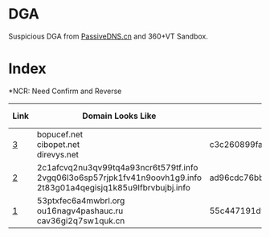 # DGA
Suspicious DGA from [PassiveDNS.cn](https://passivedns.cn/) and 360+VT Sandbox.
# Index
*NCR: Need Confirm and Reverse 

Link | Domain Looks Like | MD5 | Source | Additional Info
---|---|---|---|---
[3](https://github.com/360netlab/DGA/issues/3) | bopucef.net<br>cibopet.net<br>direvys.net | c3c260899fa7caea5edc4cfe5ad57e9c  | VT  |  NCR
[2](https://github.com/360netlab/DGA/issues/2) | 2c1afcvq2nu3qv99tq4a93ncr6t579tf.info<br>2vgq06l3o6sp57rjpk1fv41n9oovh1g9.info<br>2t83g01a4qegisjq1k85u9lfbrvbujbj.info | ad96cdc76bb48811adc89fb56805e2ba  | VT  | NCR
[1](https://github.com/360netlab/DGA/issues/1) | 53ptxfec6a4mwbrl.org<br>ou16nagv4pashauc.ru<br>cav36gi2q7sw1quk.cn | 55c447191d9566c7442e25c4caf0d2fe  | PDNS + 360 Sandbox  | NCR
